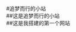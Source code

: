 #追梦而行的小站                                                                                                       
##这是追梦而行的小站                                                                                     
##这是我搭建的第一个网站                                                                            
##
